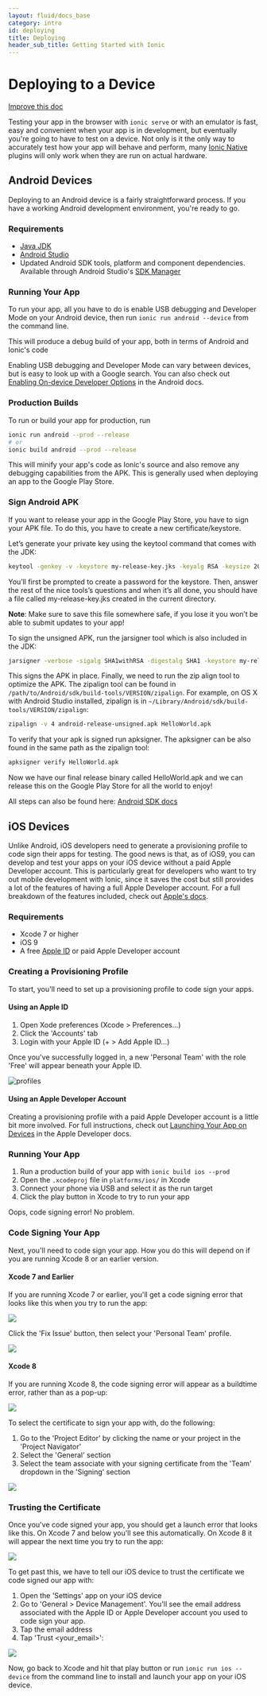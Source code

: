 ```yaml
---
layout: fluid/docs_base
category: intro
id: deploying
title: Deploying
header_sub_title: Getting Started with Ionic
---
```



# Deploying to a Device

<a class="improve-v2-docs" href='https://github.com/ionic-team/ionic-site/edit/master/content/docs/intro/migration/index.md'>Improve this doc</a>

Testing your app in the browser with `ionic serve` or with an emulator is fast, easy and convenient when your app is in development, but eventually you're going to have to test on a device. Not only is it the only way to accurately test how your app will behave and perform, many [Ionic Native](http://ionicframework.com/docs//native/) plugins will only work when they are run on actual hardware.

## Android Devices

Deploying to an Android device is a fairly straightforward process. If you have a working Android development environment, you're ready to go.

### Requirements

- [Java JDK](http://www.oracle.com/technetwork/java/javase/downloads/index-jsp-138363.html)
- [Android Studio](https://developer.android.com/studio/index.html)
- Updated Android SDK tools, platform and component dependencies. Available through Android Studio's [SDK Manager](https://developer.android.com/studio/intro/update.html)

### Running Your App

To run your app, all you have to do is enable USB debugging and Developer Mode on your Android device, then run `ionic run android --device` from the command line.

This will produce a debug build of your app, both in terms of Android and Ionic's code

Enabling USB debugging and Developer Mode can vary between devices, but is easy to look up with a Google search. You can also check out [Enabling On-device Developer Options](https://developer.android.com/studio/run/device.html#developer-device-options) in the Android docs.

### Production Builds

To run or build your app for production, run

```bash
ionic run android --prod --release
# or
ionic build android --prod --release
```

This will minify your app's code as Ionic's source and also remove any debugging capabilities from the APK. This is generally used when deploying an app to the Google Play Store.

### Sign Android APK
If you want to release your app in the Google Play Store, you have to sign your APK file.
To do this, you have to create a new certificate/keystore.

Let’s generate your private key using the keytool command that comes with the JDK:
```bash
keytool -genkey -v -keystore my-release-key.jks -keyalg RSA -keysize 2048 -validity 10000 -alias my-alias
```
You’ll first be prompted to create a password for the keystore. Then, answer the rest of the nice tools’s questions and when it’s all done, you should have a file called my-release-key.jks created in the current directory.

__Note__: Make sure to save this file somewhere safe, if you lose it you won’t be able to submit updates to your app!

To sign the unsigned APK, run the jarsigner tool which is also included in the JDK:

```bash
jarsigner -verbose -sigalg SHA1withRSA -digestalg SHA1 -keystore my-release-key.jks android-release-unsigned.apk alias_name
```

This signs the APK in place. Finally, we need to run the zip align tool to optimize the APK. The zipalign tool can be found in `/path/to/Android/sdk/build-tools/VERSION/zipalign`. For example, on OS X with Android Studio installed, zipalign is in `~/Library/Android/sdk/build-tools/VERSION/zipalign`:

```bash
zipalign -v 4 android-release-unsigned.apk HelloWorld.apk
```

To verify that your apk is signed run apksigner. The apksigner can be also found in the same path as the zipalign tool:

```bash
apksigner verify HelloWorld.apk
```

Now we have our final release binary called HelloWorld.apk and we can release this on the Google Play Store for all the world to enjoy!

All steps can also be found here: [Android SDK docs](https://developer.android.com/studio/publish/app-signing.html#signing-manually)

## iOS Devices

Unlike Android, iOS developers need to generate a provisioning profile to code sign their apps for testing. The good news is that, as of iOS9, you can develop and test your apps on your iOS device without a paid Apple Developer account. This is particularly great for developers who want to try out mobile development with Ionic, since it saves the cost but still provides a lot of the features of having a full Apple Developer account. For a full breakdown of the features included, check out [Apple's docs](https://developer.apple.com/library/ios/documentation/IDEs/Conceptual/AppDistributionGuide/SupportedCapabilities/SupportedCapabilities.html#//apple_ref/doc/uid/TP40012582-CH38-SW1).

### Requirements

- Xcode 7 or higher
- iOS 9
- A free [Apple ID](https://appleid.apple.com/) or paid Apple Developer account

### Creating a Provisioning Profile

To start, you'll need to set up a provisioning profile to code sign your apps.

#### Using an Apple ID

1. Open Xode preferences (Xcode > Preferences...)
2. Click the 'Accounts' tab
3. Login with your Apple ID (+ > Add Apple ID...)

Once you've successfully logged in, a new 'Personal Team' with the role 'Free' will appear beneath your Apple ID.

<img src="/img/docs/deploying/profiles.jpg" alt="profiles">

#### Using an Apple Developer Account

Creating a provisioning profile with a paid Apple Developer account is a little bit more involved. For full instructions, check out [Launching Your App on Devices](https://developer.apple.com/library/content/documentation/IDEs/Conceptual/AppDistributionGuide/LaunchingYourApponDevices/LaunchingYourApponDevices.html) in the Apple Developer docs.

### Running Your App

1. Run a production build of your app with `ionic build ios --prod`
2. Open the `.xcodeproj` file in `platforms/ios/` in Xcode
3. Connect your phone via USB and select it as the run target
4. Click the play button in Xcode to try to run your app

Oops, code signing error! No problem.

### Code Signing Your App

Next, you'll need to code sign your app. How you do this will depend on if you are running Xcode 8 or an earlier version.

#### Xcode 7 and Earlier ####

If you are running Xcode 7 or earlier, you'll get a code signing error that looks like this when you try to run the app:

<img src="/img/docs/deploying/sign-fail-1.jpg">

Click the 'Fix Issue' button, then select your 'Personal Team' profile.

<img src="/img/docs/deploying/team-menu-1.jpg">

#### Xcode 8 ####

If you are running Xcode 8, the code signing error will appear as a buildtime error, rather than as a pop-up:

<img src="/img/docs/deploying/code-sign-err-xcode8.png">

To select the certificate to sign your app with, do the following:

1. Go to the 'Project Editor' by clicking the name or your project in the 'Project Navigator'
2. Select the 'General' section
3. Select the team associate with your signing certificate from the 'Team' dropdown in the 'Signing' section

<img src="/img/docs/deploying/code-sign-xcode8.png">

### Trusting the Certificate ###

Once you've code signed your app, you should get a launch error that looks like this. On Xcode 7 and below you'll see this automatically. On Xcode 8 it will appear the next time you try to run the app:

<img src="/img/docs/deploying/launch-fail-1.jpg">

To get past this, we have to tell our iOS device to trust the certificate we code signed our app with:

1. Open the 'Settings' app on your iOS device
2. Go to 'General > Device Management'. You'll see the email address associated with the Apple ID or Apple Developer account you used to code sign your app.
3. Tap the email address
4. Tap 'Trust &lt;your_email&gt;':

<img src="/img/docs/deploying/verify.jpg">

Now, go back to Xcode and hit that play button or run `ionic run ios --device` from the command line to install and launch your app on your iOS device.

